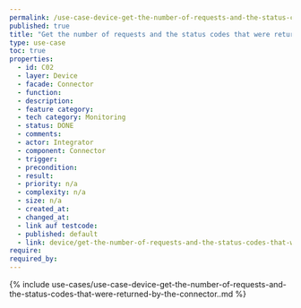```yaml
---
permalink: /use-case-device-get-the-number-of-requests-and-the-status-codes-that-were-returned-by-the-connector.
published: true
title: "Get the number of requests and the status codes that were returned by the Connector."
type: use-case
toc: true
properties:
  - id: C02
  - layer: Device
  - facade: Connector
  - function:
  - description:
  - feature category:
  - tech category: Monitoring
  - status: DONE
  - comments:
  - actor: Integrator
  - component: Connector
  - trigger:
  - precondition:
  - result:
  - priority: n/a
  - complexity: n/a
  - size: n/a
  - created_at:
  - changed_at:
  - link auf testcode:
  - published: default
  - link: device/get-the-number-of-requests-and-the-status-codes-that-were-returned-by-the-connector.
require:
required_by:
---
```


{% include use-cases/use-case-device-get-the-number-of-requests-and-the-status-codes-that-were-returned-by-the-connector..md %}
